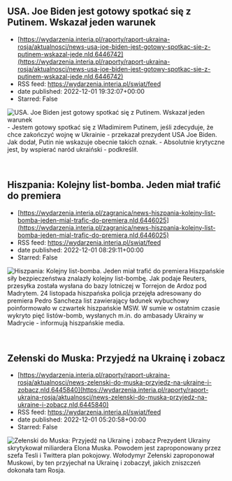 ## USA. Joe Biden jest gotowy spotkać się z Putinem. Wskazał jeden warunek
 - [https://wydarzenia.interia.pl/raporty/raport-ukraina-rosja/aktualnosci/news-usa-joe-biden-jest-gotowy-spotkac-sie-z-putinem-wskazal-jede,nId,6446742](https://wydarzenia.interia.pl/raporty/raport-ukraina-rosja/aktualnosci/news-usa-joe-biden-jest-gotowy-spotkac-sie-z-putinem-wskazal-jede,nId,6446742)
 - RSS feed: https://wydarzenia.interia.pl/swiat/feed
 - date published: 2022-12-01 19:32:07+00:00
 - Starred: False

<p><a href="https://wydarzenia.interia.pl/raporty/raport-ukraina-rosja/aktualnosci/news-usa-joe-biden-jest-gotowy-spotkac-sie-z-putinem-wskazal-jede,nId,6446742"><img align="left" alt="USA. Joe Biden jest gotowy spotkać się z Putinem. Wskazał jeden warunek" src="https://i.iplsc.com/usa-joe-biden-jest-gotowy-spotkac-sie-z-putinem-wskazal-jede/000GFE2B9HO13A8B-C321.jpg" /></a>- Jestem gotowy spotkać się z Władimirem Putinem, jeśli zdecyduje, że chce zakończyć wojnę w Ukrainie - przekazał prezydent USA Joe Biden. Jak dodał, Putin nie wskazuje obecnie takich oznak. - Absolutnie krytyczne jest, by wspierać naród ukraiński - podkreślił. </p><br clear="all" />

## Hiszpania: Kolejny list-bomba. Jeden miał trafić do premiera
 - [https://wydarzenia.interia.pl/zagranica/news-hiszpania-kolejny-list-bomba-jeden-mial-trafic-do-premiera,nId,6446025](https://wydarzenia.interia.pl/zagranica/news-hiszpania-kolejny-list-bomba-jeden-mial-trafic-do-premiera,nId,6446025)
 - RSS feed: https://wydarzenia.interia.pl/swiat/feed
 - date published: 2022-12-01 08:29:11+00:00
 - Starred: False

<p><a href="https://wydarzenia.interia.pl/zagranica/news-hiszpania-kolejny-list-bomba-jeden-mial-trafic-do-premiera,nId,6446025"><img align="left" alt="Hiszpania: Kolejny list-bomba. Jeden miał trafić do premiera" src="https://i.iplsc.com/hiszpania-kolejny-list-bomba-jeden-mial-trafic-do-premiera/000GF9L87AS8ORUW-C321.jpg" /></a>Hiszpańskie siły bezpieczeństwa znalazły kolejny list-bombę. Jak podaje Reuters, przesyłka została wysłana do bazy lotniczej w Torrejon de Ardoz pod Madrytem. 24 listopada hiszpańska policja przejęła adresowany do premiera Pedro Sancheza list zawierający ładunek wybuchowy poinformowało w czwartek hiszpańskie MSW. W sumie w ostatnim czasie wykryto pięć listów-bomb, wysłanych m.in. do ambasady Ukrainy w Madrycie - informują hiszpańskie media.</p><br clear="all" />

## Zełenski do Muska: Przyjedź na Ukrainę i zobacz
 - [https://wydarzenia.interia.pl/raporty/raport-ukraina-rosja/aktualnosci/news-zelenski-do-muska-przyjedz-na-ukraine-i-zobacz,nId,6445840](https://wydarzenia.interia.pl/raporty/raport-ukraina-rosja/aktualnosci/news-zelenski-do-muska-przyjedz-na-ukraine-i-zobacz,nId,6445840)
 - RSS feed: https://wydarzenia.interia.pl/swiat/feed
 - date published: 2022-12-01 05:20:58+00:00
 - Starred: False

<p><a href="https://wydarzenia.interia.pl/raporty/raport-ukraina-rosja/aktualnosci/news-zelenski-do-muska-przyjedz-na-ukraine-i-zobacz,nId,6445840"><img align="left" alt="Zełenski do Muska: Przyjedź na Ukrainę i zobacz" src="https://i.iplsc.com/zelenski-do-muska-przyjedz-na-ukraine-i-zobacz/000G77JZG1OEYL5U-C321.jpg" /></a>Prezydent Ukrainy skrytykował miliardera Elona Muska. Powodem jest zaproponowany przez szefa Tesli i Twittera plan pokojowy. Wołodymyr Zełenski zaproponował Muskowi, by ten przyjechał na Ukrainę i zobaczył, jakich zniszczeń dokonała tam Rosja.</p><br clear="all" />

